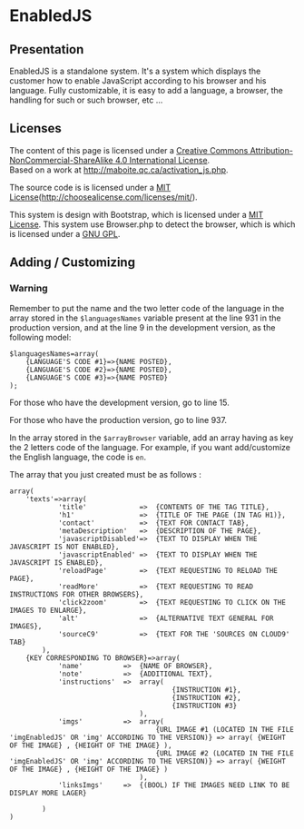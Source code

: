 EnabledJS
=========

## Presentation ##

EnabledJS is a standalone system. It's a system which displays the customer how to enable JavaScript according to his browser and his language.
Fully customizable, it is easy to add a language, a browser, the handling for such or such browser, etc ...

## Licenses ##

The content of this page is licensed under a [Creative Commons Attribution-NonCommercial-ShareAlike 4.0 International License](creativecommons.org/licenses/by-nc-sa/4.0/).<br>
Based on a work at http://maboite.qc.ca/activation_js.php.

The source code is is licensed under a [MIT License](creativecommons.org/licenses/by-nc-sa/4.0/)(http://choosealicense.com/licenses/mit/).

This system is design with Bootstrap, which is licensed under a [MIT License](https://github.com/twbs/bootstrap/blob/master/LICENSE).
This system use Browser.php to detect the browser, which is which is licensed under a [GNU GPL](https://github.com/cbschuld/Browser.php/blob/master/lib/Browser.php#L11-L22).

## Adding / Customizing ##

### Warning ###
Remember to put the name and the two letter code of the language in the array stored in the `$languagesNames` variable present at the line 931 in the production version, and at the line 9 in the development version, as the following model:

    $languagesNames=array(
        {LANGUAGE'S CODE #1}=>{NAME POSTED},
        {LANGUAGE'S CODE #2}=>{NAME POSTED},
        {LANGUAGE'S CODE #3}=>{NAME POSTED}
    );

For those who have the development version, go to line 15.

For those who have the production version, go to line 937.

In the array stored in the `$arrayBrowser` variable, add an array having as key the 2 letters code of the language. For example, if you want add/customize the English language, the code is `en`.

The array that you just created must be as follows :

    array(
        'texts'=>array(
                'title'             =>  {CONTENTS OF THE TAG TITLE},
                'h1'                =>  {TITLE OF THE PAGE (IN TAG H1)},
                'contact'           =>  {TEXT FOR CONTACT TAB},
                'metaDescription'   =>  {DESCRIPTION OF THE PAGE},
                'javascriptDisabled'=>  {TEXT TO DISPLAY WHEN THE JAVASCRIPT IS NOT ENABLED},
                'javascriptEnabled' =>  {TEXT TO DISPLAY WHEN THE JAVASCRIPT IS ENABLED},
                'reloadPage'        =>  {TEXT REQUESTING TO RELOAD THE PAGE},
                'readMore'          =>  {TEXT REQUESTING TO READ INSTRUCTIONS FOR OTHER BROWSERS},
                'click2zoom'        =>  {TEXT REQUESTING TO CLICK ON THE IMAGES TO ENLARGE},
                'alt'               =>  {ALTERNATIVE TEXT GENERAL FOR IMAGES},
                'sourceC9'          =>  {TEXT FOR THE 'SOURCES ON CLOUD9' TAB}
            ),
        {KEY CORRESPONDING TO BROWSER}=>array(
                'name'          =>  {NAME OF BROWSER},
                'note'          =>  {ADDITIONAL TEXT},
                'instructions'  =>  array(
                                            {INSTRUCTION #1},
                                            {INSTRUCTION #2},
                                            {INSTRUCTION #3}
                                    ),
                'imgs'          =>  array(
                                        {URL IMAGE #1 (LOCATED IN THE FILE 'imgEnabledJS' OR 'img' ACCORDING TO THE VERSION)} => array( {WEIGHT OF THE IMAGE} , {HEIGHT OF THE IMAGE} ),
                                        {URL IMAGE #2 (LOCATED IN THE FILE 'imgEnabledJS' OR 'img' ACCORDING TO THE VERSION)} => array( {WEIGHT OF THE IMAGE} , {HEIGHT OF THE IMAGE} )
                                    ),
                'linksImgs'     =>  {(BOOL) IF THE IMAGES NEED LINK TO BE DISPLAY MORE LAGER}
                
            )
    )





